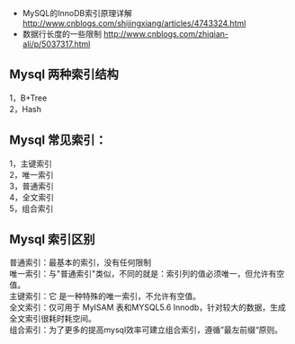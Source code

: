 * MySQL的InnoDB索引原理详解 http://www.cnblogs.com/shijingxiang/articles/4743324.html  
* 数据行长度的一些限制 http://www.cnblogs.com/zhiqian-ali/p/5037317.html

## Mysql 两种索引结构  
1，B+Tree  
2，Hash  

## Mysql 常见索引：  
1，主键索引  
2，唯一索引  
3，普通索引  
4，全文索引  
5，组合索引  

## Mysql 索引区别  
普通索引：最基本的索引，没有任何限制  
唯一索引：与"普通索引"类似，不同的就是：索引列的值必须唯一，但允许有空值。  
主键索引：它 是一种特殊的唯一索引，不允许有空值。   
全文索引：仅可用于 MyISAM 表和MYSQL5.6 Innodb，针对较大的数据，生成全文索引很耗时耗空间。  
组合索引：为了更多的提高mysql效率可建立组合索引，遵循”最左前缀“原则。  
  

